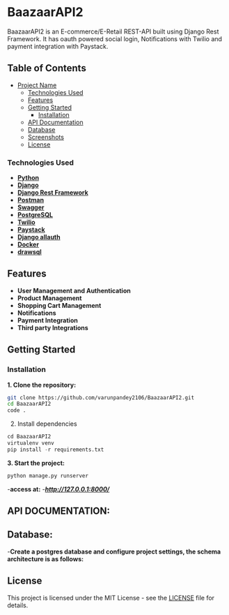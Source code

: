 # BaazaarAPI2

BaazaarAPI2 is an E-commerce/E-Retail REST-API built using Django Rest Framework.
It has oauth powered social login, Notifications with Twilio and payment integration with Paystack.


## Table of Contents

- [Project Name](#BaazaarAPI2)
  - [Technologies Used](#technologies-used)
  - [Features](#features)
  - [Getting Started](#getting-started)
    - [Installation](#installation)
  - [API Documentation](#api-documentation)
  - [Database](#database)
  - [Screenshots](#screenshots)
  - [License](#license)


### Technologies Used

- **[Python](https://www.python.org/)**
- **[Django](https://www.djangoproject.com/)**
- **[Django Rest Framework](https://www.django-rest-framework.org/)**
- **[Postman](https://www.postman.com/)**
- **[Swagger](https://swagger.io/)**
- **[PostgreSQL](https://www.postgresql.org/)**
- **[Twilio]()**
- **[Paystack]()**
- **[Django allauth]()**
- **[Docker](https://www.docker.com/)**
- **[drawsql](https://www.docker.com/)**



## Features

- **User Management and Authentication**
- **Product Management**
- **Shopping Cart Management**
- **Notifications**
- **Payment Integration**
- **Third party Integrations**






## Getting Started

### Installation

**1. Clone the repository:**

```bash
git clone https://github.com/varunpandey2106/BaazaarAPI2.git
cd BaazaarAPI2
code .
```

2. Install dependencies

```python
cd BaazaarAPI2
virtualenv venv
pip install -r requirements.txt
```


**3. Start the project:**
   
```python
python manage.py runserver
```



-**access at:**
-***http://127.0.0.1:8000/***

## API DOCUMENTATION:





## Database:
-**Create a postgres database and configure project settings, the schema architecture is as follows:**

## License

This project is licensed under the MIT License - see the [LICENSE](./LICENSE) file for details.


